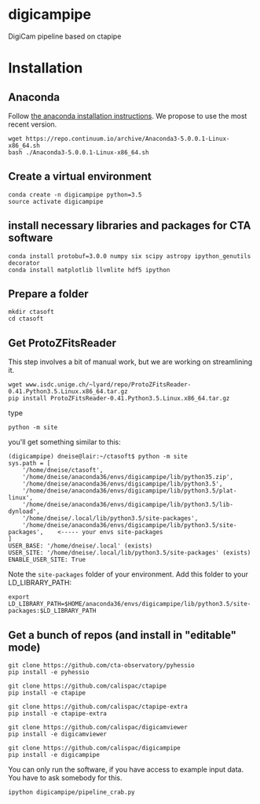 # digicampipe
DigiCam pipeline based on ctapipe

# Installation

## Anaconda

Follow [the anaconda installation instructions](https://conda.io/docs/user-guide/install/linux.html).
We propose to use the most recent version.

    wget https://repo.continuum.io/archive/Anaconda3-5.0.0.1-Linux-x86_64.sh
    bash ./Anaconda3-5.0.0.1-Linux-x86_64.sh

## Create a virtual environment

    conda create -n digicampipe python=3.5
    source activate digicampipe

## install necessary libraries and packages for CTA software

    conda install protobuf=3.0.0 numpy six scipy astropy ipython_genutils decorator
    conda install matplotlib llvmlite hdf5 ipython

## Prepare a folder

    mkdir ctasoft
    cd ctasoft

## Get ProtoZFitsReader

This step involves a bit of manual work, but we are working on streamlining it.

    wget www.isdc.unige.ch/~lyard/repo/ProtoZFitsReader-0.41.Python3.5.Linux.x86_64.tar.gz
    pip install ProtoZFitsReader-0.41.Python3.5.Linux.x86_64.tar.gz

type

    python -m site

you'll get something similar to this:

    (digicampipe) dneise@lair:~/ctasoft$ python -m site
    sys.path = [
        '/home/dneise/ctasoft',
        '/home/dneise/anaconda36/envs/digicampipe/lib/python35.zip',
        '/home/dneise/anaconda36/envs/digicampipe/lib/python3.5',
        '/home/dneise/anaconda36/envs/digicampipe/lib/python3.5/plat-linux',
        '/home/dneise/anaconda36/envs/digicampipe/lib/python3.5/lib-dynload',
        '/home/dneise/.local/lib/python3.5/site-packages',
        '/home/dneise/anaconda36/envs/digicampipe/lib/python3.5/site-packages',    <----- your envs site-packages
    ]
    USER_BASE: '/home/dneise/.local' (exists)
    USER_SITE: '/home/dneise/.local/lib/python3.5/site-packages' (exists)
    ENABLE_USER_SITE: True

Note the `site-packages` folder of your environment. Add this folder to your LD_LIBRARY_PATH:

    export LD_LIBRARY_PATH=$HOME/anaconda36/envs/digicampipe/lib/python3.5/site-packages:$LD_LIBRARY_PATH


## Get a bunch of repos (and install in "editable" mode)

    git clone https://github.com/cta-observatory/pyhessio
    pip install -e pyhessio

    git clone https://github.com/calispac/ctapipe
    pip install -e ctapipe

    git clone https://github.com/calispac/ctapipe-extra
    pip install -e ctapipe-extra

    git clone https://github.com/calispac/digicamviewer
    pip install -e digicamviewer

    git clone https://github.com/calispac/digicampipe
    pip install -e digicampipe


You can only run the software, if you have access to example input data. You have to ask somebody for this.

    ipython digicampipe/pipeline_crab.py
